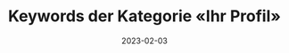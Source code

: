 ---
title: Keywords der Kategorie «Ihr Profil»
info: Indeed Ausschreibungen Medieninformatik
date: 2023-02-03
urlRohdaten: https://www.icloud.com/numbers/081c88uajx_jMSe1xn_mRyAiQ#stellenausschreibungen
urlVisualisation: https://voyant-tools.org/?corpus=1d2a7bbd4354a01448aa552aef7ca856&stopList=stop.de.german.txt&panels=cirrus,reader,trends,summary,contexts
size: 83
layout: image.11ty.js
---